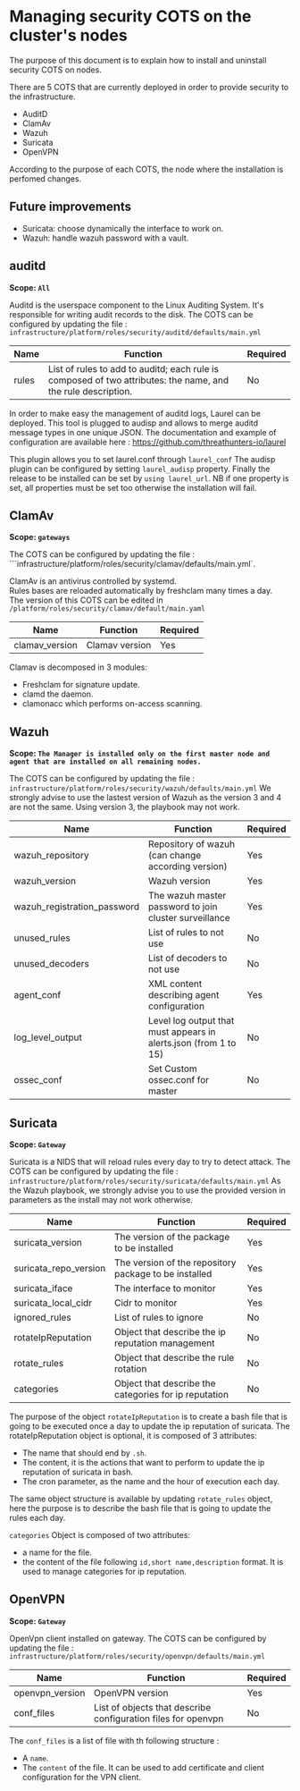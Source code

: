 # Managing security COTS on the cluster's nodes

The purpose of this document is to explain how to install and uninstall
security COTS on nodes.

There are 5 COTS that are currently deployed in order to provide security to the infrastructure.

- AuditD
- ClamAv
- Wazuh
- Suricata
- OpenVPN

According to the purpose of each COTS, the node where the installation is perfomed changes.

## Future improvements

- Suricata: choose dynamically the interface to work on.
- Wazuh: handle wazuh password with a vault.

## auditd

**Scope: `All`**

Auditd is the userspace component to the Linux Auditing System. It's responsible for writing audit records to the disk.
The COTS can be configured by updating the file : ```infrastructure/platform/roles/security/auditd/defaults/main.yml```

| Name | Function | Required |
|------|----------|----------|
|  rules   |   List of rules to add to auditd; each rule is composed of two attributes: the name, and the rule description.      |     No     |

In order to make easy the management of auditd logs, Laurel can be deployed.
This tool is plugged to audisp and allows to merge auditd message types in one unique JSON.
The documentation and example of configuration are available here : <https://github.com/threathunters-io/laurel>

This plugin allows you to set laurel.conf through `laurel_conf`
The audisp plugin can be configured by setting `laurel_audisp` property.
Finally the release to be installed can be set by `using laurel_url`.
NB if one property is set, all properties must be set too otherwise the installation will fail.

## ClamAv

**Scope: `gateways`**

The COTS can be configured by updating the file : ```infrastructure/platform/roles/security/clamav/defaults/main.yml`.

ClamAv is an antivirus controlled by systemd.  
Rules bases are reloaded automatically by freshclam many times a day.  
The version of this COTS can be edited in ```/platform/roles/security/clamav/default/main.yaml```

| Name | Function | Required |
|------|----------|----------|
|  clamav_version   | Clamav version  |    Yes      |

Clamav is decomposed in 3 modules:

- Freshclam for signature update.
- clamd the daemon.
- clamonacc which performs on-access scanning.

## Wazuh

**Scope: `The Manager is installed only on the first master node and agent that are installed on all remaining nodes.`**

The COTS can be configured by updating the file : ```infrastructure/platform/roles/security/wazuh/defaults/main.yml```
We strongly advise to use the lastest version of Wazuh as the version 3 and 4 are not the same. Using version 3, the playbook may not work.

| Name | Function | Required |
|------|----------|----------|
| wazuh_repository    |    Repository of wazuh (can change according version)     |   Yes   |
| wazuh_version   | Wazuh version  |    Yes      |
| wazuh_registration_password  |  The wazuh master password to join cluster surveillance  |  Yes |
| unused_rules  |  List of rules to not use  |  No |
| unused_decoders  |  List of decoders to not use  |  No |
| agent_conf  |  XML content describing agent configuration  |  Yes |
| log_level_output  |  Level log output that must appears in alerts.json (from 1 to 15)  |  No |
| ossec_conf  | Set Custom ossec.conf for master  |  No |

## Suricata

**Scope: `Gateway`**

Suricata is a NIDS that will reload rules every day to try to detect attack.
The COTS can be configured by updating the file : ```infrastructure/platform/roles/security/suricata/defaults/main.yml```
As the Wazuh playbook, we strongly advise you to use the provided version in parameters as the install may not work otherwise.

| Name | Function | Required |
|------|----------|----------|
| suricata_version    |  The version of the package to be installed  |   Yes   |
| suricata_repo_version   | The version of the repository package to be installed  |    Yes      |
| suricata_iface  |  The interface to monitor  |  Yes |
| suricata_local_cidr  |  Cidr to monitor  |  Yes |
| ignored_rules  |  List of rules to ignore  |  No |
| rotateIpReputation  |  Object that describe the ip reputation management  |  No |
| rotate_rules  |  Object that describe the rule rotation  |  No |
| categories | Object that describe the categories for ip reputation | No |

The purpose of the object `rotateIpReputation` is to create a bash file that is going to be executed once a day to update the ip reputation of suricata.
The rotateIpReputation object is optional, it is composed of 3 attributes:

- The name that should end by `.sh`.
- The content, it is the actions that want to perform to update the ip reputation of suricata in bash.
- The cron parameter, as the name and the hour of execution each day.

The same object structure is available by updating `rotate_rules` object, here the purpose is to describe the bash file that is going to update the rules each day.

`categories` Object is composed of two attributes:

- a name for the file.
- the content of the file following `id,short name,description` format.
It is used to manage categories for ip reputation.

## OpenVPN

**Scope: `Gateway`**

OpenVpn client installed on gateway.
The COTS can be configured by updating the file : ```infrastructure/platform/roles/security/openvpn/defaults/main.yml```

| Name | Function | Required |
|------|----------|----------|
| openvpn_version    |   OpenVPN version     |   Yes   |
| conf_files   | List of objects that describe configuration files for openvpn  |    No      |

The `conf_files` is a list of file with th following structure :

- A `name`.
- The `content` of the file.
It can be used to add certificate and client configuration for the VPN client.
